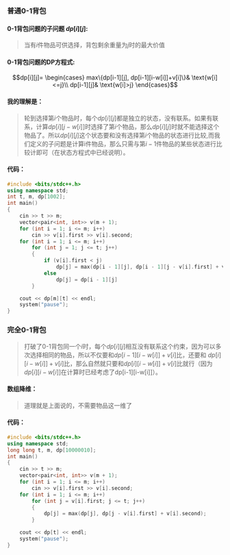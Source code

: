 ### 普通0-1背包
#### 0-1背包问题的子问题 $dp[i][j]$:
>当有$i$件物品可供选择，背包剩余重量为$j$时的最大价值
#### 0-1背包问题的DP方程式:
$$dp[i][j]=
\begin{cases}
max\{dp[i-1][j], dp[i-1][i-w[i]]+v[i]\}& \text{w[i]<=j}\\
dp[i-1][j]& \text{w[i]>j}
\end{cases}$$
#### 我的理解是：
>轮到选择第$i$个物品时，每个$dp[i][j]$都是独立的状态，没有联系。如果有联系，计算$dp[i][j-w[i]]$时选择了第$i$个物品，那么$dp[i][j]$时就不能选择这个物品了。所以$dp[i][j]$这个状态要和没有选择第$i$个物品的状态进行比较,而我们定义的子问题是计算i件物品，那么只需与第$i-1$件物品的某些状态进行比较计即可（在状态方程式中已经说明）。
#### 代码：
```cpp
#include <bits/stdc++.h>
using namespace std;
int t, m, dp[1002];
int main()
{
    cin >> t >> m;
    vector<pair<int, int>> v(m + 1);
    for (int i = 1; i <= m; i++)
        cin >> v[i].first >> v[i].second;
    for (int i = 1; i <= m; i++)
        for (int j = 1; j <= t; j++)
        {
            if (v[i].first < j)
                dp[j] = max(dp[i - 1][j], dp[i - 1][j - v[i].first] + v[i].second);
            else
                dp[j] = dp[i - 1][j]
        }

    cout << dp[m][t] << endl;
    system("pause");
}
```


### 完全0-1背包
>打破了0-1背包同一个$i$时，每个$dp[i][j]$相互没有联系这个约束，因为可以多次选择相同的物品，所以不仅要和$dp[i-1][i-w[i]]+v[i]$比，还要和
$dp[i][i-w[i]]+v[i]$比，那么自然就只要和$dp[i][i-w[i]]+v[i]$比就行（因为$dp[i][i-w[i]]$在计算时已经考虑了dp[i-1][i-w[i]]）。
#### 数组降维：
>道理就是上面说的，不需要物品这一维了
#### 代码：
```cpp
#include <bits/stdc++.h>
using namespace std;
long long t, m, dp[10000010];
int main()
{
	cin >> t >> m;
	vector<pair<int, int>> v(m + 1);
	for (int i = 1; i <= m; i++)
		cin >> v[i].first >> v[i].second;
	for (int i = 1; i <= m; i++)
		for (int j = v[i].first; j <= t; j++)
		{
			dp[j] = max(dp[j], dp[j - v[i].first] + v[i].second);
		}

	cout << dp[t] << endl;
	system("pause");
}
```
